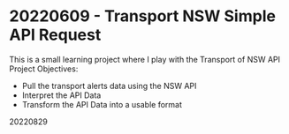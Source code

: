 # 20220609 - Transport NSW Simple API Request
This is a small learning project where I play with the Transport of NSW API
Project Objectives:
- Pull the transport alerts data using the NSW API
- Interpret the API Data
- Transform the API Data into a usable format

20220829
